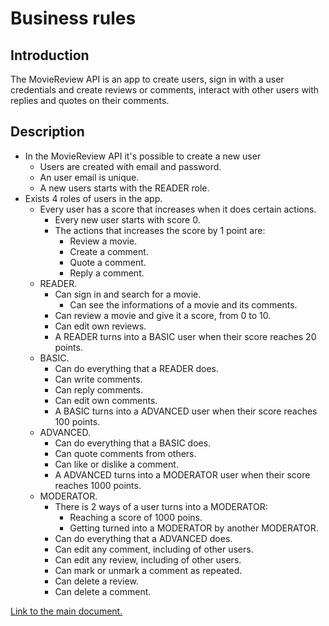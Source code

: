 # Business rules

## Introduction

The MovieReview API is an app to create users, sign in with a user credentials and create reviews or comments, interact with other users with replies and quotes on their comments.

## Description

- In the MovieReview API it's possible to create a new user
  - Users are created with email and password.
  - An user email is unique.
  - A new users starts with the READER role.
- Exists 4 roles of users in the app.
  - Every user has a score that increases when it does certain actions.
    - Every new user starts with score 0.
    - The actions that increases the score by 1 point are:
      - Review a movie.
      - Create a comment.
      - Quote a comment.
      - Reply a comment.
  - READER.
    - Can sign in and search for a movie.
      - Can see the informations of a movie and its comments.
    - Can review a movie and give it a score, from 0 to 10.
    - Can edit own reviews.
    - A READER turns into a BASIC user when their score reaches 20 points.
  - BASIC.
    - Can do everything that a READER does.
    - Can write comments.
    - Can reply comments.
    - Can edit own comments.
    - A BASIC turns into a ADVANCED user when their score reaches 100 points.
  - ADVANCED.
    - Can do everything that a BASIC does.
    - Can quote comments from others.
    - Can like or dislike a comment.
    - A ADVANCED turns into a MODERATOR user when their score reaches 1000 points.
  - MODERATOR.
    - There is 2 ways of a user turns into a MODERATOR:
      - Reaching a score of 1000 poins.
      - Getting turned into a MODERATOR by another MODERATOR.
    - Can do everything that a ADVANCED does.
    - Can edit any comment, including of other users.
    - Can edit any review, including of other users.
    - Can mark or unmark a comment as repeated.
    - Can delete a review.
    - Can delete a comment.

[Link to the main document.](../../README.md)
